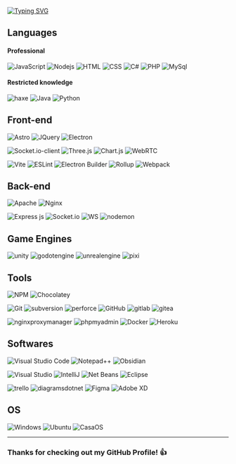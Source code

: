 [![Typing SVG](https://readme-typing-svg.demolab.com?font=Fira+Code&size=22&duration=2000&color=FFFFFF&center=true&vCenter=true&multiline=true&repeat=false&width=440&height=140&lines=Full-stack+developer;%26;gameplay+programmer++)](https://git.io/typing-svg)

## **Languages**

#### Professional

![JavaScript](https://img.shields.io/badge/JavaScript-F7DF1E?style=for-the-badge&logo=javascript&logoColor=black)
![Nodejs](https://img.shields.io/badge/Node.js-43853D?style=for-the-badge&logo=node.js&logoColor=white)
![HTML](https://img.shields.io/badge/HTML5-E34F26?style=for-the-badge&logo=html5&logoColor=white)
![CSS](https://img.shields.io/badge/CSS3-1572B6?style=for-the-badge&logo=css3&logoColor=white)
![C#](https://img.shields.io/badge/c%23-%23239120.svg?style=for-the-badge&logo=c-sharp&logoColor=white)
![PHP](https://img.shields.io/badge/PHP-777BB4?style=for-the-badge&logo=php&logoColor=white)
![MySql](https://img.shields.io/badge/MySQL-00000F?style=for-the-badge&logo=mysql&logoColor=white)

#### Restricted knowledge

![haxe](https://img.shields.io/badge/haxe-EA8220.svg?style=for-the-badge&logo=haxe&logoColor=white)
![Java](https://img.shields.io/badge/java-%23ED8B00.svg?style=for-the-badge&logo=java&logoColor=white)
![Python](https://img.shields.io/badge/python-3670A0?style=for-the-badge&logo=python&logoColor=ffdd54)

## **Front-end**

![Astro](https://img.shields.io/badge/Astro-FF5D01?style=for-the-badge&logo=astro&logoColor=white)
![JQuery](https://img.shields.io/badge/jQuery-0769AD?style=for-the-badge&logo=jquery&logoColor=white)
![Electron](https://img.shields.io/badge/Electron-47848F?style=for-the-badge&logo=electron&logoColor=white)

![Socket.io-client](https://img.shields.io/badge/Socket.io--client-black?style=for-the-badge&logo=socket.io&badgeColor=**010101**)
![Three.js](https://img.shields.io/badge/threejs-black?style=for-the-badge&logo=three.js&logoColor=white)
![Chart.js](https://img.shields.io/badge/Chart.js-FF6384?style=for-the-badge&logo=chart.js&logoColor=white)
![WebRTC](https://img.shields.io/badge/webrtc-333333?style=for-the-badge&logo=webrtc&logoColor=white)

![Vite](https://img.shields.io/badge/Vite-646CFF?style=for-the-badge&logo=vite&logoColor=white)
![ESLint](https://img.shields.io/badge/ESLint-4B3263?style=for-the-badge&logo=eslint&logoColor=white)
![Electron Builder](https://img.shields.io/badge/Electron%20builder-FFFFFF?style=for-the-badge&logo=electronbuilder&logoColor=black)
![Rollup](https://img.shields.io/badge/Rollup-EC4A3F?style=for-the-badge&logo=rollupdotjs&logoColor=white)
![Webpack](https://img.shields.io/badge/webpack-%238DD6F9.svg?style=for-the-badge&logo=webpack&logoColor=black)

## **Back-end**

![Apache](https://img.shields.io/badge/apache-%23D42029.svg?style=for-the-badge&logo=apache&logoColor=white)
![Nginx](https://img.shields.io/badge/nginx-%23009639.svg?style=for-the-badge&logo=nginx&logoColor=white)

![Express js](https://img.shields.io/badge/Express.js-black?style=for-the-badge&logo=express&badgeColor=white)
![Socket.io](https://img.shields.io/badge/Socket.io-black?style=for-the-badge&logo=socket.io&badgeColor=010101)
![WS](https://img.shields.io/badge/websocket-black?style=for-the-badge&logo=websocket&badgeColor=white)
![nodemon](https://img.shields.io/badge/nodemon-76D04B?style=for-the-badge&logo=nodemon&badgeColor=black)

## **Game Engines**

![unity](https://img.shields.io/badge/unity%20(CS)-FFFFFF?style=for-the-badge&logo=unity&logoColor=black)
![godotengine](https://img.shields.io/badge/godot%20(GDscript%20/%20CS)-478CBF?style=for-the-badge&logo=godotengine&logoColor=white)
![unrealengine](https://img.shields.io/badge/unreal%20(BP)-0E1128?style=for-the-badge&logo=unrealengine&logoColor=white)
![pixi](https://img.shields.io/badge/pixi.js%20(JS/HAXE)-e91e63?style=for-the-badge&logo=pixi&logoColor=white)

## **Tools**

![NPM](https://img.shields.io/badge/NPM-%23000000.svg?style=for-the-badge&logo=npm&logoColor=white)
![Chocolatey](https://img.shields.io/badge/Chocolatey-80B5E3.svg?style=for-the-badge&logo=chocolatey&logoColor=white)

![Git](https://img.shields.io/badge/git-%23F05033.svg?style=for-the-badge&logo=git&logoColor=white)
![subversion](https://img.shields.io/badge/subversion-809CC9.svg?style=for-the-badge&logo=subversion&logoColor=white)
![perforce](https://img.shields.io/badge/perforce-404040.svg?style=for-the-badge&logo=perforce&logoColor=white)
![GitHub](https://img.shields.io/badge/github-%23121011.svg?style=for-the-badge&logo=github&logoColor=white)
![gitlab](https://img.shields.io/badge/gitlab-FC6D26.svg?style=for-the-badge&logo=gitlab&logoColor=white)
![gitea](https://img.shields.io/badge/gitea-609926.svg?style=for-the-badge&logo=gitea&logoColor=white)

![nginxproxymanager](https://img.shields.io/badge/nginx%20proxy%20manager-F15833.svg?style=for-the-badge&logo=nginxproxymanager&logoColor=white)
![phpmyadmin](https://img.shields.io/badge/phpmyadmin-6C78AF.svg?style=for-the-badge&logo=phpmyadmin&logoColor=white)
![Docker](https://img.shields.io/badge/docker-%230db7ed.svg?style=for-the-badge&logo=docker&logoColor=white)
![Heroku](https://img.shields.io/badge/heroku-%23430098.svg?style=for-the-badge&logo=heroku&logoColor=white)

## **Softwares**

![Visual Studio Code](https://img.shields.io/badge/VS%20Code-0078d7.svg?style=for-the-badge&logo=visual-studio-code&logoColor=white)
![Notepad++](https://img.shields.io/badge/Notepad++-90E59A.svg?style=for-the-badge&logo=notepadplusplus&logoColor=black)
![Obsidian](https://img.shields.io/badge/obsidian-7C3AED.svg?style=for-the-badge&logo=obsidian&logoColor=white)

![Visual Studio](https://img.shields.io/badge/Visual%20Studio-5C2D91.svg?style=for-the-badge&logo=visual-studio&logoColor=white)
![IntelliJ](https://img.shields.io/badge/Intellij%20idea-000000.svg?style=for-the-badge&logo=intellijidea&logoColor=white)
![Net Beans](https://img.shields.io/badge/Net%20beans-1B6AC6.svg?style=for-the-badge&logo=apachenetbeanside&logoColor=white)
![Eclipse](https://img.shields.io/badge/Eclipse-2C2255.svg?style=for-the-badge&logo=eclipseide&logoColor=white)

![trello](https://img.shields.io/badge/trello-0052CC.svg?style=for-the-badge&logo=trello&logoColor=white)
![diagramsdotnet](https://img.shields.io/badge/diagrams.net-F08705.svg?style=for-the-badge&logo=diagramsdotnet&logoColor=white)
![Figma](https://img.shields.io/badge/figma-%23F24E1E.svg?style=for-the-badge&logo=figma&logoColor=white)
![Adobe XD](https://img.shields.io/badge/Adobe%20XD-470137?style=for-the-badge&logo=Adobe%20XD&logoColor=#FF61F6)


## **OS**

![Windows](https://img.shields.io/badge/Windows-0078D6?style=for-the-badge&logo=windows&logoColor=white)
![Ubuntu](https://img.shields.io/badge/Ubuntu-E95420?style=for-the-badge&logo=ubuntu&logoColor=white)
![CasaOS](https://img.shields.io/badge/Casaos-007aff?style=for-the-badge&logo=casaos&logoColor=white)

<hr>

### **Thanks for checking out my GitHub Profile!** 👍
